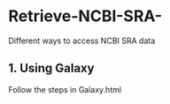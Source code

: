 # Retrieve-NCBI-SRA-
Different ways to access NCBI SRA data
## 1. Using Galaxy
Follow the steps in Galaxy.html
